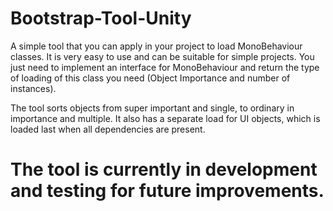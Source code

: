 # Bootstrap-Tool-Unity

A simple tool that you can apply in your project to load MonoBehaviour classes. It is very easy to use and can be suitable for simple projects. You just need to implement an interface for MonoBehaviour and return the type of loading of this class you need (Object Importance and number of instances).

The tool sorts objects from super important and single, to ordinary in importance and multiple. It also has a separate load for UI objects, which is loaded last when all dependencies are present.

# The tool is currently in development and testing for future improvements.